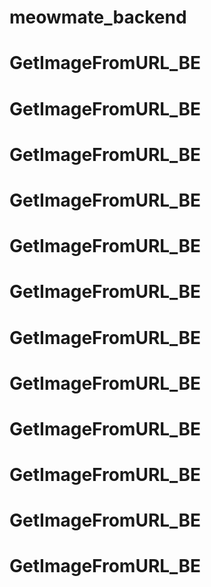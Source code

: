 # meowmate_backend
# GetImageFromURL_BE
# GetImageFromURL_BE
# GetImageFromURL_BE
# GetImageFromURL_BE
# GetImageFromURL_BE
# GetImageFromURL_BE
# GetImageFromURL_BE
# GetImageFromURL_BE
# GetImageFromURL_BE
# GetImageFromURL_BE
# GetImageFromURL_BE
# GetImageFromURL_BE
